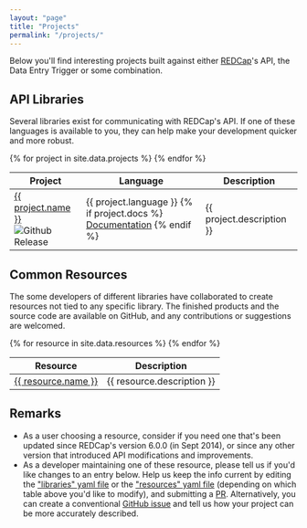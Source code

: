 ```yaml
---
layout: "page"
title: "Projects"
permalink: "/projects/"
---
```


Below you'll find interesting projects built against either [REDCap](http://www.project-redcap.org/)'s API, the Data Entry Trigger or some combination.


## API Libraries

Several libraries exist for communicating with REDCap's API.  If one of these languages is available to you, they can help make your development quicker and more robust.

<table class="table table-striped">
  <thead>
    <tr>
      <th>Project</th>
      <th>Language</th>
      <th>Description</th>
    </tr>
  </thead>
  <tbody>
  {% for project in site.data.projects %}
    <tr>
      <td><a href="{{ project.repo }}">{{ project.name }}</a> <br /> <img src="{{ project.repo_release }}" alt="Github Release"></td>
	  <td>{{ project.language }} {% if project.docs %} <br /> <a href="{{ project.docs }}">Documentation</a> {% endif %}</td>
	  <td>{{ project.description }}</td>
    </tr>
  {% endfor %}
  </tbody>
</table>

## Common Resources

The some developers of different libraries have collaborated to create resources not tied to any specific library.  The finished products and the source code are available on GitHub, and any contributions or suggestions are welcomed.

<table class="table table-striped">
  <thead>
    <tr>
      <th>Resource</th>
      <th>Description</th>
    </tr>
  </thead>
  <tbody>
  {% for resource in site.data.resources %}
    <tr>
      <td><a href="{{ resource.link }}">{{ resource.name }}</a></td>
	  <td>{{ resource.description }}</td>
    </tr>
  {% endfor %}
  </tbody>
</table>

## Remarks


* As a user choosing a resource, consider if you need one that's been updated since REDCap's version 6.0.0 (in Sept 2014), or since any other version that introduced API modifications and improvements.
* As a developer maintaining one of these resource, please tell us if you'd like changes to an entry below.  Help us keep the info current by editing the ["libraries" yaml file](https://github.com/redcap-tools/redcap-tools.github.io/blob/master/_data/projects.yml) or the ["resources" yaml file](https://github.com/redcap-tools/redcap-tools.github.io/blob/master/_data/resources.yml) (depending on which table above you'd like to modify), and submitting a [PR](https://github.com/redcap-tools/redcap-tools.github.io/pulls).  Alternatively, you can create a conventional [GitHub issue](https://github.com/redcap-tools/redcap-tools.github.io/issues) and tell us how your project can be more accurately described.
